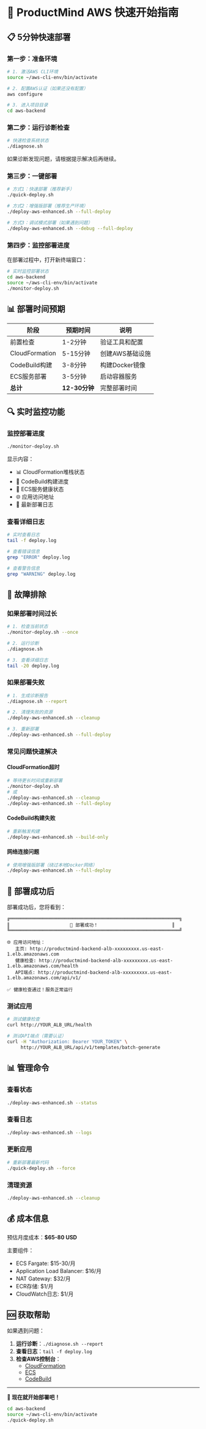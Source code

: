 # 🚀 ProductMind AWS 快速开始指南

## 📋 5分钟快速部署

### 第一步：准备环境
```bash
# 1. 激活AWS CLI环境
source ~/aws-cli-env/bin/activate

# 2. 配置AWS认证（如果还没有配置）
aws configure

# 3. 进入项目目录
cd aws-backend
```

### 第二步：运行诊断检查
```bash
# 快速检查系统状态
./diagnose.sh
```

如果诊断发现问题，请根据提示解决后再继续。

### 第三步：一键部署
```bash
# 方式1：快速部署（推荐新手）
./quick-deploy.sh

# 方式2：增强版部署（推荐生产环境）
./deploy-aws-enhanced.sh --full-deploy

# 方式3：调试模式部署（如果遇到问题）
./deploy-aws-enhanced.sh --debug --full-deploy
```

### 第四步：监控部署进度
在部署过程中，打开新终端窗口：

```bash
# 实时监控部署状态
cd aws-backend
source ~/aws-cli-env/bin/activate
./monitor-deploy.sh
```

## 📊 部署时间预期

| 阶段 | 预期时间 | 说明 |
|------|----------|------|
| 前置检查 | 1-2分钟 | 验证工具和配置 |
| CloudFormation | 5-15分钟 | 创建AWS基础设施 |
| CodeBuild构建 | 3-8分钟 | 构建Docker镜像 |
| ECS服务部署 | 3-5分钟 | 启动容器服务 |
| **总计** | **12-30分钟** | 完整部署时间 |

## 🔍 实时监控功能

### 监控部署进度
```bash
./monitor-deploy.sh
```

显示内容：
- 📊 CloudFormation堆栈状态
- 🔨 CodeBuild构建进度  
- 🚀 ECS服务健康状态
- 🌐 应用访问地址
- 📝 最新部署日志

### 查看详细日志
```bash
# 实时查看日志
tail -f deploy.log

# 查看错误信息
grep "ERROR" deploy.log

# 查看警告信息  
grep "WARNING" deploy.log
```

## 🔧 故障排除

### 如果部署时间过长
```bash
# 1. 检查当前状态
./monitor-deploy.sh --once

# 2. 运行诊断
./diagnose.sh

# 3. 查看详细日志
tail -20 deploy.log
```

### 如果部署失败
```bash
# 1. 生成诊断报告
./diagnose.sh --report

# 2. 清理失败的资源
./deploy-aws-enhanced.sh --cleanup

# 3. 重新部署
./deploy-aws-enhanced.sh --full-deploy
```

### 常见问题快速解决

#### CloudFormation超时
```bash
# 等待更长时间或重新部署
./monitor-deploy.sh
# 或
./deploy-aws-enhanced.sh --cleanup
./deploy-aws-enhanced.sh --full-deploy
```

#### CodeBuild构建失败
```bash
# 重新触发构建
./deploy-aws-enhanced.sh --build-only
```

#### 网络连接问题
```bash
# 使用增强版部署（绕过本地Docker网络）
./deploy-aws-enhanced.sh --full-deploy
```

## 🎉 部署成功后

部署成功后，您将看到：

```
╔══════════════════════════════════════════════════════════════╗
║                      🎉 部署成功！                           ║
╚══════════════════════════════════════════════════════════════╝

🌐 应用访问地址：
   主页: http://productmind-backend-alb-xxxxxxxxx.us-east-1.elb.amazonaws.com
   健康检查: http://productmind-backend-alb-xxxxxxxxx.us-east-1.elb.amazonaws.com/health
   API端点: http://productmind-backend-alb-xxxxxxxxx.us-east-1.elb.amazonaws.com/api/v1/

✅ 健康检查通过！服务正常运行
```

### 测试应用
```bash
# 测试健康检查
curl http://YOUR_ALB_URL/health

# 测试API端点（需要认证）
curl -H "Authorization: Bearer YOUR_TOKEN" \
     http://YOUR_ALB_URL/api/v1/templates/batch-generate
```

## 📊 管理命令

### 查看状态
```bash
./deploy-aws-enhanced.sh --status
```

### 查看日志
```bash
./deploy-aws-enhanced.sh --logs
```

### 更新应用
```bash
# 重新部署最新代码
./quick-deploy.sh --force
```

### 清理资源
```bash
./deploy-aws-enhanced.sh --cleanup
```

## 💰 成本信息

预估月度成本：**$65-80 USD**

主要组件：
- ECS Fargate: $15-30/月
- Application Load Balancer: $16/月  
- NAT Gateway: $32/月
- ECR存储: $1/月
- CloudWatch日志: $1/月

## 🆘 获取帮助

如果遇到问题：

1. **运行诊断**：`./diagnose.sh --report`
2. **查看日志**：`tail -f deploy.log`
3. **检查AWS控制台**：
   - [CloudFormation](https://console.aws.amazon.com/cloudformation/)
   - [ECS](https://console.aws.amazon.com/ecs/)
   - [CodeBuild](https://console.aws.amazon.com/codesuite/codebuild/)

---

**🎯 现在就开始部署吧！**

```bash
cd aws-backend
source ~/aws-cli-env/bin/activate
./quick-deploy.sh
``` 